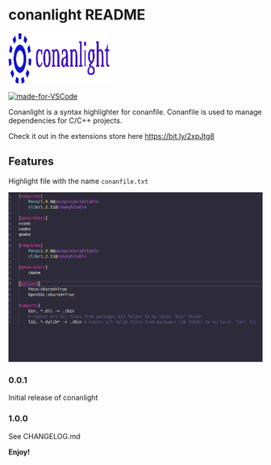 # conanlight README

<img src="images/logo.svg" width="200" height="100">

[![made-for-VSCode](https://img.shields.io/badge/Made%20for-VSCode-1f425f.svg)](https://code.visualstudio.com/)

Conanlight is a syntax highlighter for conanfile. Conanfile is used to manage dependencies for C/C++ projects.

Check it out in the extensions store here https://bit.ly/2xpJtg8

## Features

Highlight file with the name `conanfile.txt`

![highlighter](images/example.png)

### 0.0.1

Initial release of conanlight

### 1.0.0

See CHANGELOG.md

**Enjoy!**
